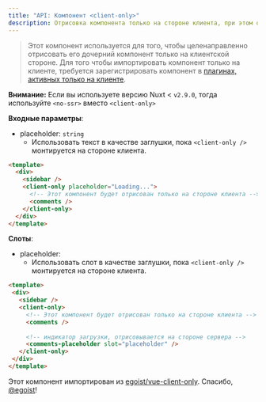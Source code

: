 ```yaml
---
title: "API: Компонент <client-only>"
description: Отрисовка компонента только на стороне клиента, при этом отрисовывая заглушку на стороне сервера.
---
```


> Этот компонент используется для того, чтобы целенаправленно отрисовать его дочерний компонент только на клиентской стороне. Для того чтобы импортировать компонент только на клиенте, требуется зарегистрировать компонент в [плагинах, активных только на клиенте](/guide/plugins#client-side-only).

<div class="Alert Alert--orange">

**Внимание:** Если вы используете версию Nuxt < `v2.9.0`, тогда используйте `<no-ssr>` вместо `<client-only>`

</div>


**Входные параметры**:
- placeholder: `string`
  - Использовать текст в качестве заглушки, пока `<client-only />` монтируется на стороне клиента.

```html
<template>
  <div>
    <sidebar />
    <client-only placeholder="Loading...">
      <!-- Этот компонент будет отрисован только на стороне клиента -->
      <comments />
    </client-only>
  </div>
</template>
```

**Слоты**:

- placeholder:
  - Использовать слот в качестве заглушки, пока `<client-only />` монтируется на стороне клиента.
 
 ```html
<template>
  <div>
    <sidebar />
    <client-only>
      <!-- Этот компонент будет отрисован только на стороне клиента -->
      <comments />
  
      <!-- индикатор загрузки, отрисовывается на стороне сервера -->
      <comments-placeholder slot="placeholder" />
    </client-only>
  </div>
</template>
```

Этот компонент импортирован из [egoist/vue-client-only](https://github.com/egoist/vue-client-only). Спасибо, [@egoist](https://github.com/egoist)!
